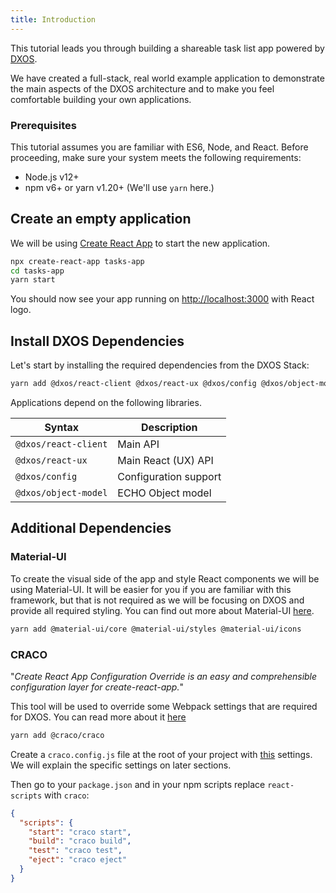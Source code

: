 ```yaml
---
title: Introduction
---
```


This tutorial leads you through building a shareable task list app powered by [DXOS](https://github.com/dxos).

We have created a full-stack, real world example application to demonstrate the main aspects of the DXOS architecture
and to make you feel comfortable building your own applications.

### Prerequisites

This tutorial assumes you are familiar with ES6, Node, and React.
Before proceeding, make sure your system meets the following requirements:

- Node.js v12+
- npm v6+ or yarn v1.20+ (We'll use `yarn` here.)

## Create an empty application

We will be using [Create React App](https://reactjs.org/docs/create-a-new-react-app.html) to start the new application.

```bash
npx create-react-app tasks-app
cd tasks-app
yarn start
```

You should now see your app running on [http://localhost:3000](http://localhost:3000) with React logo.

## Install DXOS Dependencies

Let's start by installing the required dependencies from the DXOS Stack:

```bash
yarn add @dxos/react-client @dxos/react-ux @dxos/config @dxos/object-model
```

Applications depend on the following libraries.

| Syntax               | Description           |
| -------------------- | --------------------- |
| `@dxos/react-client` | Main API              |
| `@dxos/react-ux`     | Main React (UX) API   |
| `@dxos/config`       | Configuration support |
| `@dxos/object-model` | ECHO Object model     |

## Additional Dependencies

### Material-UI

To create the visual side of the app and style React components we will be using Material-UI.
It will be easier for you if you are familiar with this framework,
but that is not required as we will be focusing on DXOS and provide all required styling.
You can find out more about Material-UI [here](https://material-ui.com/).

```bash
yarn add @material-ui/core @material-ui/styles @material-ui/icons
```

### CRACO

"_Create React App Configuration Override is an easy and comprehensible configuration layer for create-react-app._"

This tool will be used to override some Webpack settings that are required for DXOS.
You can read more about it [here](https://github.com/gsoft-inc/craco)

```bash
yarn add @craco/craco
```

Create a `craco.config.js` file at the root of your project with [this](https://github.com/dxos/dxos-tutorial-tasks-app/blob/master/craco.config.js) settings. We will explain the specific settings on later sections.

Then go to your `package.json` and in your npm scripts replace `react-scripts` with `craco`:

```json
{
  "scripts": {
    "start": "craco start",
    "build": "craco build",
    "test": "craco test",
    "eject": "craco eject"
  }
}
```
